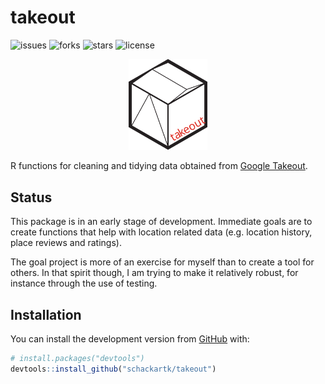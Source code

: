 
<!-- README.md is generated from README.Rmd. Please edit that file -->

# takeout

<!-- badges: start -->

![issues](https://img.shields.io/github/issues/schackartk/takeout)
![forks](https://img.shields.io/github/forks/schackartk/takeout)
![stars](https://img.shields.io/github/stars/schackartk/takeout)
![license](https://img.shields.io/github/license/schackartk/takeout)
<!-- badges: end -->

<p align="center">

<img src="man/figures/README_tile.svg" width="25%" />

</p>

R functions for cleaning and tidying data obtained from [Google
Takeout](https://takeout.google.com/).

## Status

This package is in an early stage of development. Immediate goals are to
create functions that help with location related data (e.g. location
history, place reviews and ratings).

The goal project is more of an exercise for myself than to create a tool
for others. In that spirit though, I am trying to make it relatively
robust, for instance through the use of testing.

## Installation

You can install the development version from
[GitHub](https://github.com/) with:

``` r
# install.packages("devtools")
devtools::install_github("schackartk/takeout")
```
